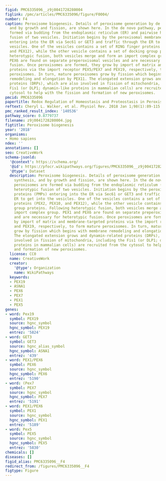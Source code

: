 ```yaml
---
figid: PMC6335096__z9j0041728280004
figlink: /pmc/articles/PMC6335096/figure/F0004/
number: F4
caption: Peroxisome biogenesis. Details of peroxisome generation by de novo synthesis,
  and by growth and fission, are shown here. In the de novo pathway, peroxisomes are
  formed via budding from the endoplasmic reticulum (ER) and pairwise heterotypic
  fusion of two vesicles. Initiation begins by the peroxisomal membrane proteins (PMPs)
  entering into the ER via Sec61 or GET3 and traffic through the ER to get into the
  vesicles. One of the vesicles contains a set of RING finger proteins (PEX2, PEX10,
  and PEX12), while the other vesicle contains a set of docking group proteins. Following
  heterotypic fusion, both vesicles merge and form an import complex group. PEX1 and
  PEX6 are found on separate preperoxisomal vesicles and are necessary for heterotypic
  fusion. Once peroxisomes are formed, they grow by import of matrix and membrane-targeted
  proteins via the import receptor PEX5/PEX7 and PEX19, respectively, to form mature
  peroxisomes. In turn, mature peroxisomes grow by fission which begins with membrane
  remodeling and elongation by PEX11. The elongated extension grows and dynamin-related
  proteins (DRPs), which are also involved in fission of mitochondria, including the
  Fis1 (or DLP1; dynamin-like proteins in mammalian cells) are recruited from the
  cytosol to help with the fission and formation of new peroxisomes.
pmcid: PMC6335096
papertitle: Redox Regulation of Homeostasis and Proteostasis in Peroxisomes.
reftext: Cheryl L. Walker, et al. Physiol Rev. 2018 Jan 1;98(1):89-115.
pmc_ranked_result_index: '140536'
pathway_score: 0.8779737
filename: z9j0041728280004.jpg
figtitle: Peroxisome biogenesis
year: '2018'
organisms:
- Homo sapiens
ndex: ''
annotations: []
seo: CreativeWork
schema-jsonld:
  '@context': https://schema.org/
  '@id': https://pfocr.wikipathways.org/figures/PMC6335096__z9j0041728280004.html
  '@type': Dataset
  description: Peroxisome biogenesis. Details of peroxisome generation by de novo
    synthesis, and by growth and fission, are shown here. In the de novo pathway,
    peroxisomes are formed via budding from the endoplasmic reticulum (ER) and pairwise
    heterotypic fusion of two vesicles. Initiation begins by the peroxisomal membrane
    proteins (PMPs) entering into the ER via Sec61 or GET3 and traffic through the
    ER to get into the vesicles. One of the vesicles contains a set of RING finger
    proteins (PEX2, PEX10, and PEX12), while the other vesicle contains a set of docking
    group proteins. Following heterotypic fusion, both vesicles merge and form an
    import complex group. PEX1 and PEX6 are found on separate preperoxisomal vesicles
    and are necessary for heterotypic fusion. Once peroxisomes are formed, they grow
    by import of matrix and membrane-targeted proteins via the import receptor PEX5/PEX7
    and PEX19, respectively, to form mature peroxisomes. In turn, mature peroxisomes
    grow by fission which begins with membrane remodeling and elongation by PEX11.
    The elongated extension grows and dynamin-related proteins (DRPs), which are also
    involved in fission of mitochondria, including the Fis1 (or DLP1; dynamin-like
    proteins in mammalian cells) are recruited from the cytosol to help with the fission
    and formation of new peroxisomes.
  license: CC0
  name: CreativeWork
  creator:
    '@type': Organization
    name: WikiPathways
  keywords:
  - PEX19
  - ASNA1
  - PEX6
  - PEX7
  - PEX1
  - PEX5
genes:
- word: Pex19
  symbol: PEX19
  source: hgnc_symbol
  hgnc_symbol: PEX19
  entrez: '5824'
- word: GET3
  symbol: GET3
  source: hgnc_alias_symbol
  hgnc_symbol: ASNA1
  entrez: '439'
- word: PEX1/PEX6
  symbol: PEX6
  source: hgnc_symbol
  hgnc_symbol: PEX6
  entrez: '5190'
- word: (Pex7
  symbol: PEX7
  source: hgnc_symbol
  hgnc_symbol: PEX7
  entrez: '5191'
- word: PEX1/PEX6
  symbol: PEX1
  source: hgnc_symbol
  hgnc_symbol: PEX1
  entrez: '5189'
- word: Pex5
  symbol: PEX5
  source: hgnc_symbol
  hgnc_symbol: PEX5
  entrez: '5830'
chemicals: []
diseases: []
figid_alias: PMC6335096__F4
redirect_from: /figures/PMC6335096__F4
figtype: Figure
---
```

